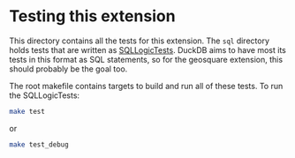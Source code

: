 # Testing this extension
This directory contains all the tests for this extension. The `sql` directory holds tests that are written as [SQLLogicTests](https://duckdb.org/dev/sqllogictest/intro.html). DuckDB aims to have most its tests in this format as SQL statements, so for the geosquare extension, this should probably be the goal too.

The root makefile contains targets to build and run all of these tests. To run the SQLLogicTests:
```bash
make test
```
or 
```bash
make test_debug
```